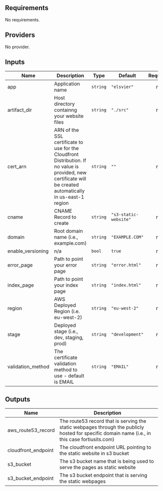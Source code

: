 ## Requirements

No requirements.

## Providers

No provider.

## Inputs

| Name | Description | Type | Default | Required |
|------|-------------|------|---------|:--------:|
| app | Application name | `string` | `"elsvier"` | no |
| artifact\_dir | Host directory containng your website files | `string` | `"./src"` | no |
| cert\_arn | ARN of the SSL certificate to use for the Cloudfront Distribution. If no value is provided, new certificate will be created automatically in us-east-1 region | `string` | `""` | no |
| cname | CNAME Record to create | `string` | `"s3-static-website"` | no |
| domain | Root domain name (i.e., example.com) | `string` | `"EXAMPLE.COM"` | no |
| enable\_versioning | n/a | `bool` | `true` | no |
| error\_page | Path to point your error page | `string` | `"error.html"` | no |
| index\_page | Path to point your index page | `string` | `"index.html"` | no |
| region | AWS Deployed Region (i.e. eu-west-2) | `string` | `"eu-west-2"` | no |
| stage | Deployed stage (i.e., dev, staging, prod) | `string` | `"development"` | no |
| validation\_method | The certificate validation method to use - default is EMAIL | `string` | `"EMAIL"` | no |

## Outputs

| Name | Description |
|------|-------------|
| aws\_route53\_record | The route53 record that is serving the static webpages through the publicly hosted for specific domain name (i.e., in this case fortiusits.com) |
| cloudfront\_endpoint | The cloudfront endpoint URL pointing to the static website in s3 bucket |
| s3\_bucket | The s3 bucket name that is being used to serve the pages as static website |
| s3\_bucket\_endpoint | The s3 bucket endpoint that is serving the static webpages |

